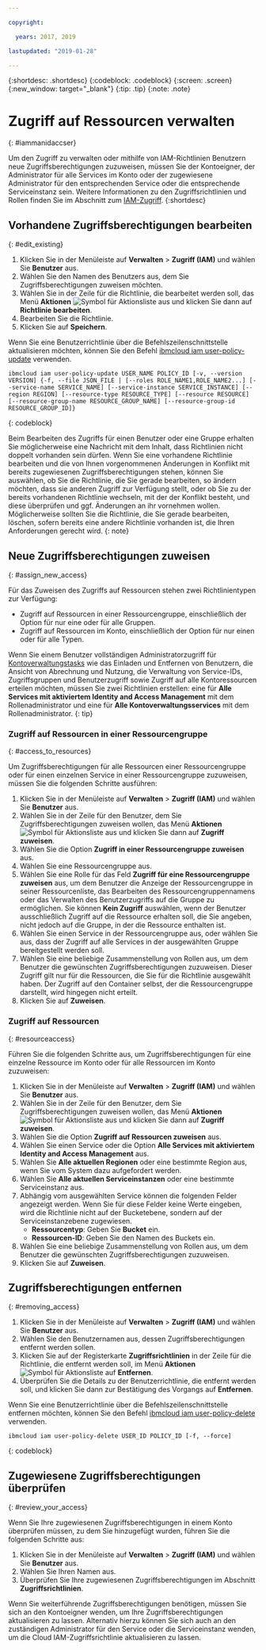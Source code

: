 ```yaml
---

copyright:

  years: 2017, 2019

lastupdated: "2019-01-28"

---
```


{:shortdesc: .shortdesc}
{:codeblock: .codeblock}
{:screen: .screen}
{:new_window: target="_blank"}
{:tip: .tip}
{:note: .note}

# Zugriff auf Ressourcen verwalten
{: #iammanidaccser}

Um den Zugriff zu verwalten oder mithilfe von IAM-Richtlinien Benutzern neue Zugriffsberechtigungen zuzuweisen, müssen Sie der Kontoeigner, der Administrator für alle Services im Konto oder der zugewiesene Administrator für den entsprechenden Service oder die entsprechende Serviceinstanz sein. Weitere Informationen zu den Zugriffsrichtlinien und Rollen finden Sie im Abschnitt zum [IAM-Zugriff](/docs/iam?topic=iam-userroles#userroles).
{:shortdesc} 

## Vorhandene Zugriffsberechtigungen bearbeiten
{: #edit_existing}

1. Klicken Sie in der Menüleiste auf **Verwalten** &gt; **Zugriff (IAM)** und wählen Sie **Benutzer** aus.
2. Wählen Sie den Namen des Benutzers aus, dem Sie Zugriffsberechtigungen zuweisen möchten.
3. Wählen Sie in der Zeile für die Richtlinie, die bearbeitet werden soll, das Menü **Aktionen** ![Symbol für Aktionsliste](../icons/action-menu-icon.svg) aus und klicken Sie dann auf **Richtlinie bearbeiten**.
4. Bearbeiten Sie die Richtlinie.
5. Klicken Sie auf **Speichern**.

Wenn Sie eine Benutzerrichtlinie über die Befehlszeilenschnittstelle aktualisieren möchten, können Sie den Befehl [ibmcloud iam user-policy-update](/docs/cli/reference/ibmcloud?topic=cloud-cli-ibmcloud_commands_iam#ibmcloud_iam_user_policy_update) verwenden.
```
ibmcloud iam user-policy-update USER_NAME POLICY_ID [-v, --version VERSION] {-f, --file JSON_FILE | [--roles ROLE_NAME1,ROLE_NAME2...] [--service-name SERVICE_NAME] [--service-instance SERVICE_INSTANCE] [--region REGION] [--resource-type RESOURCE_TYPE] [--resource RESOURCE] [--resource-group-name RESOURCE_GROUP_NAME] [--resource-group-id RESOURCE_GROUP_ID]}
```
{: codeblock}

Beim Bearbeiten des Zugriffs für einen Benutzer oder eine Gruppe erhalten Sie möglicherweise eine Nachricht mit dem Inhalt, dass Richtlinien nicht doppelt vorhanden sein dürfen. Wenn Sie eine vorhandene Richtlinie bearbeiten und die von Ihnen vorgenommenen Änderungen in Konflikt mit bereits zugewiesenen Zugriffsberechtigungen stehen, können Sie auswählen, ob Sie die Richtlinie, die Sie gerade bearbeiten, so ändern möchten, dass sie anderen Zugriff zur Verfügung stellt, oder ob Sie zu der bereits vorhandenen Richtlinie wechseln, mit der der Konflikt besteht, und diese überprüfen und ggf. Änderungen an ihr vornehmen wollen. Möglicherweise sollten Sie die Richtlinie, die Sie gerade bearbeiten, löschen, sofern bereits eine andere Richtlinie vorhanden ist, die Ihren Anforderungen gerecht wird.
{: note}

## Neue Zugriffsberechtigungen zuweisen
{: #assign_new_access}

Für das Zuweisen des Zugriffs auf Ressourcen stehen zwei Richtlinientypen zur Verfügung:  

* Zugriff auf Ressourcen in einer Ressourcengruppe, einschließlich der Option für nur eine oder für alle Gruppen.
* Zugriff auf Ressourcen im Konto, einschließlich der Option für nur einen oder für alle Typen.

Wenn Sie einem Benutzer vollständigen Administratorzugriff für [Kontoverwaltungstasks](/docs/iam?topic=iam-account-services#account-services) wie das Einladen und Entfernen von Benutzern, die Ansicht von Abrechnung und Nutzung, die Verwaltung von Service-IDs, Zugriffsgruppen und Benutzerzugriff sowie Zugriff auf alle Kontoressourcen erteilen möchten, müssen Sie zwei Richtlinien erstellen: eine für **Alle Services mit aktiviertem Identity and Access Management** mit dem Rollenadministrator und eine für **Alle Kontoverwaltungsservices** mit dem Rollenadministrator.
{: tip}

### Zugriff auf Ressourcen in einer Ressourcengruppe 
{: #access_to_resources}

Um Zugriffsberechtigungen für alle Ressourcen einer Ressourcengruppe oder für einen einzelnen Service in einer Ressourcengruppe zuzuweisen, müssen Sie die folgenden Schritte ausführen:

1. Klicken Sie in der Menüleiste auf **Verwalten** &gt; **Zugriff (IAM)** und wählen Sie **Benutzer** aus.
2. Wählen Sie in der Zeile für den Benutzer, dem Sie Zugriffsberechtigungen zuweisen wollen, das Menü **Aktionen** ![Symbol für Aktionsliste](../icons/action-menu-icon.svg) aus und klicken Sie dann auf **Zugriff zuweisen**.
3. Wählen Sie die Option **Zugriff in einer Ressourcengruppe zuweisen** aus.
4. Wählen Sie eine Ressourcengruppe aus.
5. Wählen Sie eine Rolle für das Feld **Zugriff für eine Ressourcengruppe zuweisen** aus, um dem Benutzer die Anzeige der Ressourcengruppe in seiner Ressourcenliste, das Bearbeiten des Ressourcengruppennamens oder das Verwalten des Benutzerzugriffs auf die Gruppe zu ermöglichen. Sie können **Kein Zugriff** auswählen, wenn der Benutzer ausschließlich Zugriff auf die Ressource erhalten soll, die Sie angeben, nicht jedoch auf die Gruppe, in der die Ressource enthalten ist.
6. Wählen Sie einen Service in der Ressourcengruppe aus, oder wählen Sie aus, dass der Zugriff auf alle Services in der ausgewählten Gruppe bereitgestellt werden soll.
7. Wählen Sie eine beliebige Zusammenstellung von Rollen aus, um dem Benutzer die gewünschten Zugriffsberechtigungen zuzuweisen. Dieser Zugriff gilt nur für die Ressourcen, die Sie für die Richtlinie ausgewählt haben. Der Zugriff auf den Container selbst, der die Ressourcengruppe darstellt, wird hingegen nicht erteilt.
8. Klicken Sie auf **Zuweisen**.

### Zugriff auf Ressourcen
{: #resourceaccess}

Führen Sie die folgenden Schritte aus, um Zugriffsberechtigungen für eine einzelne Ressource im Konto oder für alle Ressourcen im Konto zuzuweisen: 

1. Klicken Sie in der Menüleiste auf **Verwalten** &gt; **Zugriff (IAM)** und wählen Sie **Benutzer** aus.
2. Wählen Sie in der Zeile für den Benutzer, dem Sie Zugriffsberechtigungen zuweisen wollen, das Menü **Aktionen** ![Symbol für Aktionsliste](../icons/action-menu-icon.svg) aus und klicken Sie dann auf **Zugriff zuweisen**.
3. Wählen Sie die Option **Zugriff auf Ressourcen zuweisen** aus.
4. Wählen Sie einen Service oder die Option **Alle Services mit aktiviertem Identity and Access Management** aus.
5. Wählen Sie **Alle aktuellen Regionen** oder eine bestimmte Region aus, wenn Sie vom System dazu aufgefordert werden. 
6. Wählen Sie **Alle aktuellen Serviceinstanzen** oder eine bestimmte Serviceinstanz aus.
7. Abhängig vom ausgewählten Service können die folgenden Felder angezeigt werden. Wenn Sie für diese Felder keine Werte eingeben, wird die Richtlinie nicht auf der Bucketebene, sondern auf der Serviceinstanzebene zugewiesen. 
    * **Ressourcentyp**: Geben Sie **Bucket** ein.
    * **Ressourcen-ID**: Geben Sie den Namen des Buckets ein.
8. Wählen Sie eine beliebige Zusammenstellung von Rollen aus, um dem Benutzer die gewünschten Zugriffsberechtigungen zuzuweisen.
9. Klicken Sie auf **Zuweisen**.

## Zugriffsberechtigungen entfernen
{: #removing_access}

1. Klicken Sie in der Menüleiste auf **Verwalten** &gt; **Zugriff (IAM)** und wählen Sie **Benutzer** aus.
2. Wählen Sie den Benutzernamen aus, dessen Zugriffsberechtigungen entfernt werden sollen.
3. Klicken Sie auf der Registerkarte **Zugriffsrichtlinien** in der Zeile für die Richtlinie, die entfernt werden soll, im Menü **Aktionen** ![Symbol für Aktionsliste](../icons/action-menu-icon.svg) auf **Entfernen**.  
4. Überprüfen Sie die Details zu der Benutzerrichtlinie, die entfernt werden soll, und klicken Sie dann zur Bestätigung des Vorgangs auf **Entfernen**.

Wenn Sie eine Benutzerrichtlinie über die Befehlszeilenschnittstelle entfernen möchten, können Sie den Befehl [ibmcloud iam user-policy-delete](/docs/cli/reference/ibmcloud?topic=cloud-cli-ibmcloud_iam_user_policy_delete#ibmcloud_iam_user_policy_delete) verwenden.
```
ibmcloud iam user-policy-delete USER_ID POLICY_ID [-f, --force]
```
{: codeblock}

## Zugewiesene Zugriffsberechtigungen überprüfen
{: #review_your_access}

Wenn Sie Ihre zugewiesenen Zugriffsberechtigungen in einem Konto überprüfen müssen, zu dem Sie hinzugefügt wurden, führen Sie die folgenden Schritte aus:

1. Klicken Sie in der Menüleiste auf **Verwalten** &gt; **Zugriff (IAM)** und wählen Sie **Benutzer** aus.
3. Wählen Sie Ihren Namen aus.
4. Überprüfen Sie Ihre zugewiesenen Zugriffsberechtigungen im Abschnitt **Zugriffsrichtlinien**.

Wenn Sie weiterführende Zugriffsberechtigungen benötigen, müssen Sie sich an den Kontoeigner wenden, um Ihre Zugriffsberechtigungen aktualisieren zu lassen. Alternativ hierzu können Sie sich auch an den zuständigen Administrator für den Service oder die Serviceinstanz wenden, um die Cloud IAM-Zugriffsrichtlinie aktualisieren zu lassen.
